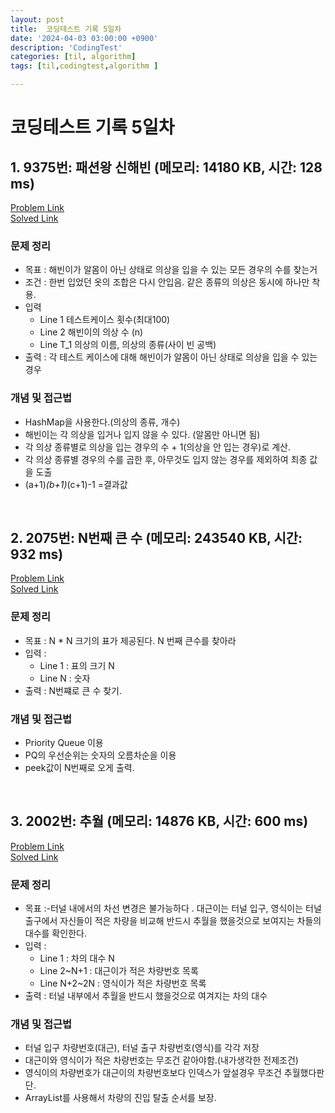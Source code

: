 ```yaml
---
layout: post
title:  코딩테스트 기록 5일차
date: '2024-04-03 03:00:00 +0900'
description: 'CodingTest'
categories: [til, algorithm]
tags: [til,codingtest,algorithm ]

---
```

# 코딩테스트 기록 5일차

## 1.   9375번: 패션왕 신해빈 (메모리: 14180 KB, 시간: 128 ms)
[Problem Link](https://www.acmicpc.net/problem/9375) <br>
[Solved Link](https://github.com/Ooyd/algorithm-and-data-structure/tree/main/%EB%B0%B1%EC%A4%80/Silver/9375.%E2%80%85%ED%8C%A8%EC%85%98%EC%99%95%E2%80%85%EC%8B%A0%ED%95%B4%EB%B9%88)

### 문제 정리
 - 목표 : 해빈이가 알몸이 아닌 상태로 의상을 입을 수 있는 모든 경우의 수를 찾는거
  - 조건 : 한번 입었던 옷의 조합은 다시 안입음. 같은 종류의 의상은 동시에 하나만 착용.
  - 입력
    - Line 1 테스트케이스 횟수(최대100)
    -  Line 2 해빈이의 의상 수 (n)
    - Line T_1 의상의 이름, 의상의 종류(사이 빈 공백)
  - 출력 : 각 테스트 케이스에 대해 해빈이가 알몸이 아닌 상태로 의상을 입을 수 있는 경우
### 개념 및 접근법
- HashMap을 사용한다.(의상의 종류, 개수)
- 해빈이는 각 의상을 입거나 입지 않을 수 있다. (알몸만 아니면 됨)
- 각 의상 종류별로 의상을 입는 경우의 수 + 1(의상을 안 입는 경우)로 계산.
- 각 의상 종류별 경우의 수를 곱한 후, 아무것도 입지 않는 경우를 제외하여 최종 값을 도출
- (a+1)*(b+1)*(c+1)-1 =결과값

<br>

## 2.  2075번: N번째 큰 수 (메모리: 243540 KB, 시간: 932 ms)
[Problem Link](https://www.acmicpc.net/problem/2075) <br>
[Solved Link](https://github.com/Ooyd/algorithm-and-data-structure/tree/main/%EB%B0%B1%EC%A4%80/Silver/2075.%E2%80%85N%EB%B2%88%EC%A7%B8%E2%80%85%ED%81%B0%E2%80%85%EC%88%98)

### 문제 정리
 - 목표 : N * N 크기의 표가 제공된다. N 번째 큰수를 찾아라
 - 입력 :
    - Line 1 : 표의 크기 N
    - Line N : 숫자
  - 출력 : N번쨰로 큰 수 찾기.
### 개념 및 접근법
- Priority Queue 이용
- PQ의 우선순위는 숫자의 오름차순을 이용
- peek값이 N번째로 오게 출력.

<br>

## 3. 2002번: 추월 (메모리: 14876 KB, 시간: 600 ms)
[Problem Link](https://www.acmicpc.net/problem/2002) <br>
[Solved Link](https://github.com/Ooyd/algorithm-and-data-structure/tree/main/%EB%B0%B1%EC%A4%80/Silver/2002.%E2%80%85%EC%B6%94%EC%9B%94)

### 문제 정리
 - 목표 :-터널 내에서의 차선 변경은 불가능하다 . 대근이는 터널 입구, 영식이는 터널 출구에서 자신들이 적은 차량을 비교해 반드시 추월을 했을것으로 보여지는 차들의 대수를 확인한다.
 - 입력 :
    - Line 1 : 차의 대수 N
    - Line 2~N+1 : 대근이가 적은 차량번호 목록
    - Line N+2~2N : 영식이가 적은 차량번호 목록
  - 출력 :  터널 내부에서 추월을 반드시 했을것으로 여겨지는 차의 대수
### 개념 및 접근법
- 터널 입구 차량번호(대근), 터널 출구 차량번호(영식)를 각각 저장
- 대근이와 영식이가 적은 차량번호는 무조건 같아야함.(내가생각한 전제조건)
- 영식이의 차량번호가 대근이의 차량번호보다 인덱스가 앞설경우 무조건 추월했다판단.
- ArrayList를 사용해서 차량의 진입 탈출 순서를 보장.
